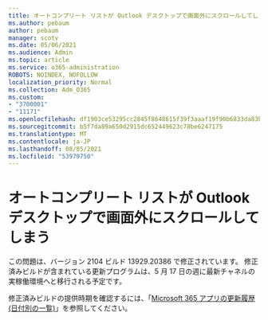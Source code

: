 ```yaml
---
title: オートコンプリート リストが Outlook デスクトップで画面外にスクロールしてしまう
ms.author: pebaum
author: pebaum
manager: scotv
ms.date: 05/06/2021
ms.audience: Admin
ms.topic: article
ms.service: o365-administration
ROBOTS: NOINDEX, NOFOLLOW
localization_priority: Normal
ms.collection: Adm_O365
ms.custom:
- "3700001"
- "11171"
ms.openlocfilehash: df1903ce53295cc2845f8648615f39f3aaaf19f90b6833da83b27ba836e44d4e
ms.sourcegitcommit: b5f7da89a650d2915dc652449623c78be6247175
ms.translationtype: MT
ms.contentlocale: ja-JP
ms.lasthandoff: 08/05/2021
ms.locfileid: "53979750"
---
```

# <a name="autocomplete-list-scrolls-off-the-screen-in-outlook-desktop"></a>オートコンプリート リストが Outlook デスクトップで画面外にスクロールしてしまう

この問題は、バージョン 2104 ビルド 13929.20386 で修正されています。 修正済みビルドが含まれている更新プログラムは、5 月 17 日の週に最新チャネルの実稼働環境へと移行される予定です。 

修正済みビルドの提供時期を確認するには、「[Microsoft 365 アプリの更新履歴 (日付別の一覧)](/officeupdates/update-history-microsoft365-apps-by-date)」を参照してください。